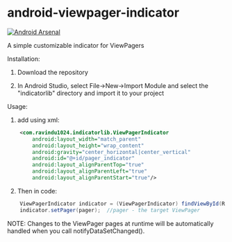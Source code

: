 # android-viewpager-indicator
[![Android Arsenal](https://img.shields.io/badge/Android%20Arsenal-android--viewpager--indicator-green.svg?style=true)](https://android-arsenal.com/details/1/4182)

A simple customizable indicator for ViewPagers

Installation:

1) Download the repository

2) In Android Studio, select File->New->Import Module and select the "indicatorlib" directory and import it to your project

Usage:

1) add using xml:
```xml
    <com.ravindu1024.indicatorlib.ViewPagerIndicator
        android:layout_width="match_parent"
        android:layout_height="wrap_content"
        android:gravity="center_horizontal|center_vertical"
        android:id="@+id/pager_indicator"
        android:layout_alignParentTop="true"
        android:layout_alignParentLeft="true"
        android:layout_alignParentStart="true"/>
```
        
2) Then in code:
```java
    ViewPagerIndicator indicator = (ViewPagerIndicator) findViewById(R.id.pager_indicator);
    indicator.setPager(pager);  //pager - the target ViewPager
```
    
NOTE: Changes to the ViewPager pages at runtime will be automatically handled when you call notifyDataSetChanged().


